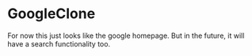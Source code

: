 # GoogleClone
For now this just looks like the google homepage. But in the future, it will have a search functionality too.
